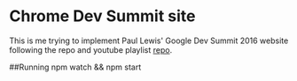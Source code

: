 # Chrome Dev Summit site

This is me trying to implement Paul Lewis' Google Dev Summit 2016 website following the repo and youtube playlist [repo](https://github.com/GoogleChrome/devsummit/).

##Running
npm watch && npm start
